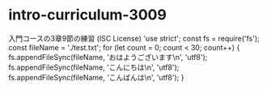 # intro-curriculum-3009
入門コースの3章9節の練習  (ISC License)
'use strict';
const fs = require('fs');
const fileName = './test.txt';
for (let count = 0; count < 30; count++) {
  fs.appendFileSync(fileName, 'おはようございます\n', 'utf8');
  fs.appendFileSync(fileName, 'こんにちは\n', 'utf8');
  fs.appendFileSync(fileName, 'こんばんは\n', 'utf8');
}
